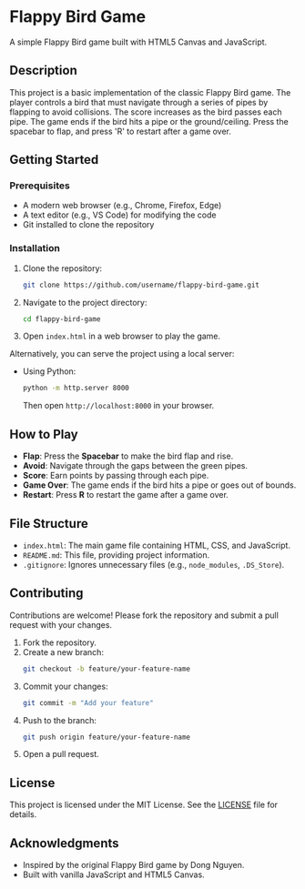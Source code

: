 # Flappy Bird Game

A simple Flappy Bird game built with HTML5 Canvas and JavaScript.

## Description

This project is a basic implementation of the classic Flappy Bird game. The player controls a bird that must navigate through a series of pipes by flapping to avoid collisions. The score increases as the bird passes each pipe. The game ends if the bird hits a pipe or the ground/ceiling. Press the spacebar to flap, and press 'R' to restart after a game over.

## Getting Started

### Prerequisites
- A modern web browser (e.g., Chrome, Firefox, Edge)
- A text editor (e.g., VS Code) for modifying the code
- Git installed to clone the repository

### Installation
1. Clone the repository:
   ```bash
   git clone https://github.com/username/flappy-bird-game.git
   ```
2. Navigate to the project directory:
   ```bash
   cd flappy-bird-game
   ```
3. Open `index.html` in a web browser to play the game.

Alternatively, you can serve the project using a local server:
- Using Python:
  ```bash
  python -m http.server 8000
  ```
  Then open `http://localhost:8000` in your browser.

## How to Play
- **Flap**: Press the **Spacebar** to make the bird flap and rise.
- **Avoid**: Navigate through the gaps between the green pipes.
- **Score**: Earn points by passing through each pipe.
- **Game Over**: The game ends if the bird hits a pipe or goes out of bounds.
- **Restart**: Press **R** to restart the game after a game over.

## File Structure
- `index.html`: The main game file containing HTML, CSS, and JavaScript.
- `README.md`: This file, providing project information.
- `.gitignore`: Ignores unnecessary files (e.g., `node_modules`, `.DS_Store`).

## Contributing
Contributions are welcome! Please fork the repository and submit a pull request with your changes.

1. Fork the repository.
2. Create a new branch:
   ```bash
   git checkout -b feature/your-feature-name
   ```
3. Commit your changes:
   ```bash
   git commit -m "Add your feature"
   ```
4. Push to the branch:
   ```bash
   git push origin feature/your-feature-name
   ```
5. Open a pull request.

## License
This project is licensed under the MIT License. See the [LICENSE](LICENSE) file for details.

## Acknowledgments
- Inspired by the original Flappy Bird game by Dong Nguyen.
- Built with vanilla JavaScript and HTML5 Canvas.